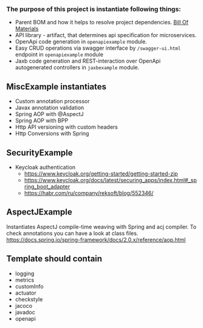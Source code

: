 ### The purpose of this project is instantiate following things:
- Parent BOM and how it helps to resolve project dependencies. [Bill Of Materials](https://www.baeldung.com/spring-maven-bom)
- API library - artifact, that determines api specification for microservices.
- OpenApi code generation in `openapiexample` module.
- Easy CRUD operations via swagger interface by `/swagger-ui.html` endpoint in `openapiexample` module
- Jaxb code generation and REST-interaction over OpenApi autogenerated controllers in `jaxbexample` module.

## MiscExample instantiates
- Custom annotation processor
- Javax annotation validation
- Spring AOP with @AspectJ
- Spring AOP with BPP
- Http API versioning with custom headers
- Http Conversions with Spring

## SecurityExample
- Keycloak authentication
  - https://www.keycloak.org/getting-started/getting-started-zip
  - https://www.keycloak.org/docs/latest/securing_apps/index.html#_spring_boot_adapter
  - https://habr.com/ru/company/reksoft/blog/552346/

## AspectJExample
Instantiates AspectJ compile-time weaving with Spring and acj compiler.
To check annotations you can have a look at class files.
https://docs.spring.io/spring-framework/docs/2.0.x/reference/aop.html

## Template should contain
- logging
- metrics
- customInfo
- actuator
- checkstyle
- jacoco
- javadoc
- openapi

